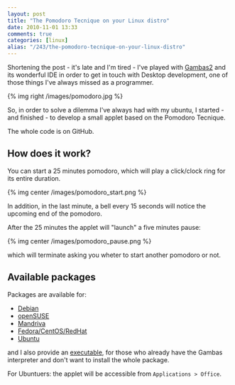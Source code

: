 ```yaml
---
layout: post
title: "The Pomodoro Tecnique on your Linux distro"
date: 2010-11-01 13:33
comments: true
categories: [linux]
alias: "/243/the-pomodoro-tecnique-on-your-linux-distro"
---
```


Shortening the post - it's late and I'm tired - I've played with [Gambas2](http://gambas.sourceforge.net/en/main.html) and its wonderful IDE in order to get in touch with Desktop development, one of those things I've always missed as a programmer.
<!-- more -->

{% img right /images/pomodoro.jpg %}

So, in order to solve a dilemma I've always had with my ubuntu, I started - and finished - to develop a small applet based on the Pomodoro Tecnique.

The whole code is on GitHub.

## How does it work?

You can start a 25 minutes pomodoro, which will play a click/clock ring for its entire duration.

{% img center /images/pomodoro_start.png %}

In addition, in the last minute, a bell every 15 seconds will notice the upcoming end of the pomodoro.

After the 25 minutes the applet will "launch" a five minutes pause:

{% img center /images/pomodoro_pause.png %}

which will terminate asking you wheter to start another pomodoro or not.

## Available packages

Packages are available for:

* [Debian](/downloads/pomodoro/pomodorome_1.0.2-1_all.deb)
* [openSUSE](/downloads/pomodoro/pomodorome-1.0.2-1suse.noarch.rpm)
* [Mandriva](/downloads/pomodoro/pomodorome-1.0.2-1mdv.noarch.rpm)
* [Fedora/CentOS/RedHat](/downloads/pomodoro/pomodorome-1.0.2-1.noarch.rpm)
* [Ubuntu](/downloads/pomodoro/pomodorome-1.0.2-1.deb)

and I also provide an [executable](/downloads/pomodoro/pomodoro_me.gambas.zip), for those who already have the Gambas interpreter and don't want to install the whole package.

For Ubuntuers: the applet will be accessible from `Applications > Office`.